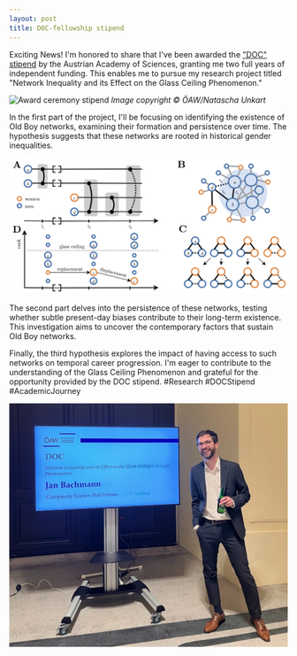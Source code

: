 ```yaml
---
layout: post
title: DOC-fellowship stipend
---
```

Exciting News! I'm honored to share that I've been awarded the ["DOC" stipend](https://stipendien.oeaw.ac.at/en/fellowships/doc) by the Austrian Academy of Sciences, granting me two full years of independent funding. This enables me to pursue my research project titled "Network Inequality and its Effect on the Glass Ceiling Phenomenon."

![Award ceremony stipend](/images/23-11-08_doc/908G-ÖAWStipendiaten-75.jpg)
*Image copyright © ÖAW/Natascha Unkart*

In the first part of the project, I'll be focusing on identifying the existence of Old Boy networks, examining their formation and persistence over time. The hypothesis suggests that these networks are rooted in historical gender inequalities.

![Abstract figure summarizing the proposed projects](/images/23-11-08_doc/fig1.png)

The second part delves into the persistence of these networks, testing whether subtle present-day biases contribute to their long-term existence. This investigation aims to uncover the contemporary factors that sustain Old Boy networks.


Finally, the third hypothesis explores the impact of having access to such networks on temporal career progression. I'm eager to contribute to the understanding of the Glass Ceiling Phenomenon and grateful for the opportunity provided by the DOC stipend. #Research #DOCStipend #AcademicJourney

![Award ceremony reception](/images/23-11-08_doc/doc_cut.jpeg)